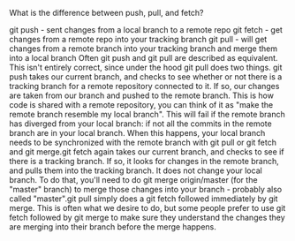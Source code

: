 What is the difference between push, pull, and fetch?

git push - sent changes from a local branch to a remote repo
git fetch - get changes from a remote repo into your tracking branch
git pull - will get changes from a remote branch into your tracking branch and merge them into a local branch
Often git push and git pull are described as equivalent. This isn't entirely correct, since under the hood git pull does two things. 
git push takes our current branch, and checks to see whether or not there is a tracking branch for a remote repository connected to it. 
If so, our changes are taken from our branch and pushed to the remote branch. This is how code is shared with a remote repository, 
you can think of it as "make the remote branch resemble my local branch". This will fail if the remote branch has diverged from your local branch: 
if not all the commits in the remote branch are in your local branch. When this happens, your local branch needs to be synchronized with the remote 
branch with git pull or git fetch and git merge.git fetch again takes our current branch, and checks to see if there is a tracking branch. 
If so, it looks for changes in the remote branch, and pulls them into the tracking branch. It does not change your local branch. 
To do that, you'll need to do git merge origin/master (for the "master" branch) to merge those changes into your branch - 
probably also called "master".git pull simply does a git fetch followed immediately by git merge. 
This is often what we desire to do, but some people prefer to use git fetch followed by git merge to make sure they understand the
changes they are merging into their branch before the merge happens.
